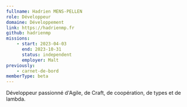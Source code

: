```yaml
---
fullname: Hadrien MENS-PELLEN
role: Développeur
domaine: Développement
link: https://hadrienmp.fr
github: hadrienmp
missions:
    - start: 2023-04-03
      end: 2023-10-31
      status: independent
      employer: Malt
previously:
    - carnet-de-bord
memberType: beta
---
```


Développeur passionné d'Agile, de Craft, de coopération, de types et de lambda.

